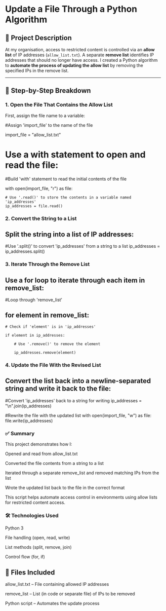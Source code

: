 # Update a File Through a Python Algorithm

## 📌 Project Description

At my organisation, access to restricted content is controlled via an **allow list** of IP addresses (`allow_list.txt`). A separate **remove list** identifies IP addresses that should no longer have access. I created a Python algorithm to **automate the process of updating the allow list** by removing the specified IPs in the remove list.

---

## 📂 Step-by-Step Breakdown

### 1. Open the File That Contains the Allow List

First, assign the file name to a variable:


#Assign 'import_file' to the name of the file

import_file = "allow_list.txt"


# Use a with statement to open and read the file:

#Build 'with' statement to read the initial contents of the file

with open(import_file, "r") as file:

    # Use '.read()' to store the contents in a variable named 'ip_addresses'
    ip_addresses = file.read()
    
### 2. Convert the String to a List

## Split the string into a list of IP addresses:


#Use '.split()' to convert 'ip_addresses' from a string to a list
ip_addresses = ip_addresses.split()

### 3. Iterate Through the Remove List

## Use a for loop to iterate through each item in remove_list:


#Loop through 'remove_list'

## for element in remove_list:

    # Check if 'element' is in 'ip_addresses'
    
    if element in ip_addresses:
    
        # Use '.remove()' to remove the element
        
        ip_addresses.remove(element)
        
### 4. Update the File With the Revised List

## Convert the list back into a newline-separated string and write it back to the file:


#Convert 'ip_addresses' back to a string for writing
ip_addresses = "\n".join(ip_addresses)

#Rewrite the file with the updated list
with open(import_file, "w") as file:
    file.write(ip_addresses)
    
### ✅ Summary
This project demonstrates how I:

Opened and read from allow_list.txt

Converted the file contents from a string to a list

Iterated through a separate remove_list and removed matching IPs from the list

Wrote the updated list back to the file in the correct format

This script helps automate access control in environments using allow lists for restricted content access.

### 🛠️ Technologies Used

Python 3

File handling (open, read, write)

List methods (split, remove, join)

Control flow (for, if)

## 📁 Files Included

allow_list.txt – File containing allowed IP addresses

remove_list – List (in code or separate file) of IPs to be removed

Python script – Automates the update process

